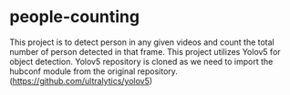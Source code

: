 # people-counting
This project is to detect person in any given videos and count the total number of person detected in that frame. This project utilizes Yolov5 for object detection.
Yolov5 repository is cloned as we need to import the hubconf module from the original repository. (https://github.com/ultralytics/yolov5)
